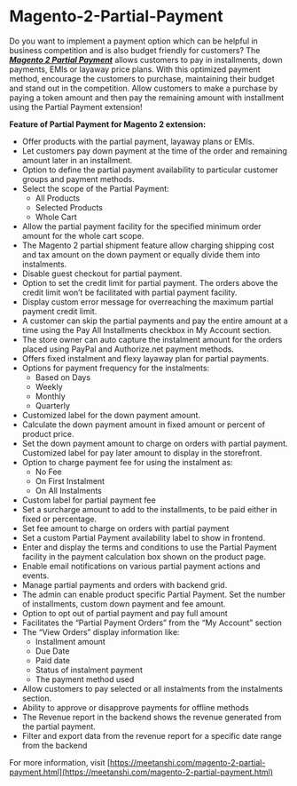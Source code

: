 # Magento-2-Partial-Payment

Do you want to implement a payment option which can be helpful in business competition
and is also budget friendly for customers? The [***Magento 2 Partial Payment***](https://meetanshi.com/magento-2-partial-payment.html) allows customers
to pay in installments, down payments, EMIs or layaway price plans.
With this optimized payment method, encourage the customers to purchase, maintaining their
budget and stand out in the competition.
Allow customers to make a purchase by paying a token amount and then pay the remaining
amount with installment using the Partial Payment extension!

**Feature of Partial Payment for Magento 2 extension:**
* Offer products with the partial payment, layaway plans or EMIs.
* Let customers pay down payment at the time of the order and remaining amount later in an
installment.
* Option to define the partial payment availability to particular customer groups and payment
methods.
* Select the scope of the Partial Payment:
	* All Products
	* Selected Products
	* Whole Cart
* Allow the partial payment facility for the specified minimum order amount for the whole cart
scope.
* The Magento 2 partial shipment feature allow charging shipping cost and tax amount on the
down payment or equally divide them into instalments.
* Disable guest checkout for partial payment.
* Option to set the credit limit for partial payment. The orders above the credit limit won’t be
facilitated with partial payment facility.
* Display custom error message for overreaching the maximum partial payment credit limit.
* A customer can skip the partial payments and pay the entire amount at a time using the Pay
All Installments checkbox in My Account section.
* The store owner can auto capture the instalment amount for the orders placed using PayPal
and Authorize.net payment methods.
* Offers fixed instalment and flexy layaway plan for partial payments.
* Options for payment frequency for the instalments:
	* Based on Days
	* Weekly
	* Monthly
	* Quarterly
* Customized label for the down payment amount.
* Calculate the down payment amount in fixed amount or percent of product price.
* Set the down payment amount to charge on orders with partial payment. Customized label
for pay later amount to display in the storefront.
* Option to charge payment fee for using the instalment as:
	* No Fee
	* On First Instalment
	* On All Instalments
* Custom label for partial payment fee
* Set a surcharge amount to add to the installments, to be paid either in fixed or percentage.
* Set fee amount to charge on orders with partial payment
* Set a custom Partial Payment availability label to show in frontend.
* Enter and display the terms and conditions to use the Partial Payment facility in the payment
calculation box shown on the product page.
* Enable email notifications on various partial payment actions and events.
* Manage partial payments and orders with backend grid.
* The admin can enable product specific Partial Payment. Set the number of installments,
custom down payment and fee amount.
* Option to opt out of partial payment and pay full amount
* Facilitates the “Partial Payment Orders” from the “My Account” section
* The “View Orders” display information like:
	* Installment amount
	* Due Date
	* Paid date
	* Status of instalment payment
	* The payment method used
* Allow customers to pay selected or all instalments from the instalments section.
* Ability to approve or disapprove payments for offline methods
* The Revenue report in the backend shows the revenue generated from the partial payment.
* Filter and export data from the revenue report for a specific date range from the backend

For more information, visit [https://meetanshi.com/magento-2-partial-payment.html](https://meetanshi.com/magento-2-partial-payment.html)
 
